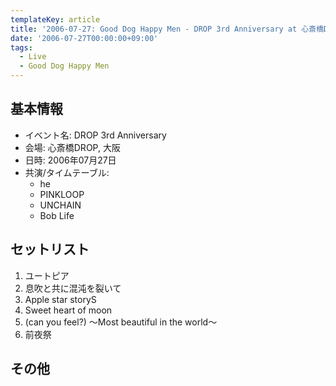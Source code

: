 ```yaml
---
templateKey: article
title: '2006-07-27: Good Dog Happy Men - DROP 3rd Anniversary at 心斎橋DROP'
date: '2006-07-27T00:00:00+09:00'
tags:
  - Live
  - Good Dog Happy Men
---
```

## 基本情報

* イベント名: DROP 3rd Anniversary
* 会場: 心斎橋DROP, 大阪
* 日時: 2006年07月27日
* 共演/タイムテーブル:
  * he
  * PINKLOOP
  * UNCHAIN
  * Bob Life

## セットリスト

1. ユートピア
1. 息吹と共に混沌を裂いて
1. Apple star storyS
1. Sweet heart of moon
1. (can you feel?) ～Most beautiful in the world～
1. 前夜祭

## その他


